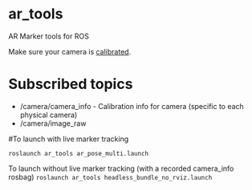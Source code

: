 ar_tools
========

AR Marker tools for ROS

Make sure your camera is [calibrated](http://wiki.ros.org/camera_calibration/Tutorials/MonocularCalibration). 

Subscribed topics 
=======
* /camera/camera_info - Calibration info for camera (specific to each physical camera)
* /camera/image_raw


#To launch with live marker tracking

```roslaunch ar_tools ar_pose_multi.launch```

To launch without live marker tracking (with a recorded camera_info rosbag) 
``` roslaunch ar_tools headless_bundle_no_rviz.launch ```
